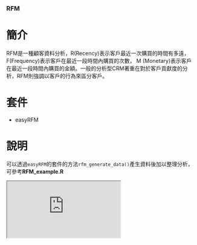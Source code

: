 ### RFM
# 簡介
RFM是一種顧客資料分析，R(Recency)表示客戶最近一次購買的時間有多遠，F(Frequency)表示客戶在最近一段時間內購買的次數，
M (Monetary)表示客戶在最近一段時間內購買的金額。一般的分析型CRM著重在對於客戶貢獻度的分析，RFM則強調以客戶的行為來區分客戶。
# 套件
* easyRFM 
# 說明
可以透過`easyRFM`的套件的方法`rfm_generate_data()`產生資料後加以整理分析，可參考**RFM_example.R**
<iframe src="https://www.w3schools.com"></iframe>

